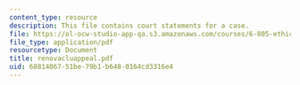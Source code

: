 ```yaml
---
content_type: resource
description: This file contains court statements for a case.
file: https://ol-ocw-studio-app-qa.s3.amazonaws.com/courses/6-805-ethics-and-the-law-on-the-electronic-frontier-fall-2005/6881406751be79b1b6480164cd3316e4_renovacluappeal.pdf
file_type: application/pdf
resourcetype: Document
title: renovacluappeal.pdf
uid: 68814067-51be-79b1-b648-0164cd3316e4
---
```

